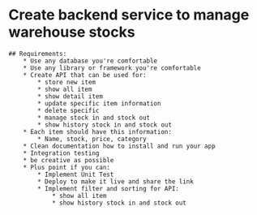 # Create backend service to manage warehouse stocks

    ## Requirements:
        * Use any database you're comfortable
        * Use any library or framework you're comfortable
        * Create API that can be used for:
            * store new item
            * show all item
            * show detail item
            * update specific item information
            * delete specific
            * manage stock in and stock out
            * show history stock in and stock out
        * Each item should have this information:
            * Name, stock, price, category
        * Clean documentation how to install and run your app
        * Integration testing
        * be creative as possible
        * Plus point if you can:
            * Implement Unit Test
            * Deploy to make it live and share the link
            * Implement filter and sorting for API:
                * show all item
                * show history stock in and stock out
